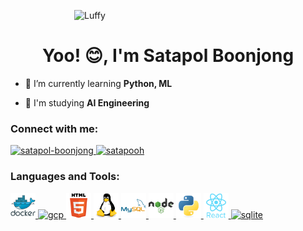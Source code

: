 <img src="https://comicvine.gamespot.com/a/uploads/original/11162/111629420/8640179-3204337664-luffy.jpg" 
     alt="Luffy" width="300" height="auto" 
     style="display: block; margin: auto;">

<h1 style="text-align: center;">Yoo! 😊, I'm Satapol Boonjong</h1>

- 📖 I’m currently learning **Python, ML**

- 🏫 I'm studying **AI Engineering**

<h3>Connect with me:</h3>
<p>
    <a href="https://www.linkedin.com/in/satapol-boonjong-777831348/" target="_blank">
        <img src="https://raw.githubusercontent.com/rahuldkjain/github-profile-readme-generator/master/src/images/icons/Social/linked-in-alt.svg" 
             alt="satapol-boonjong" height="30" width="40">
    </a>
    <a href="https://instagram.com/satapooh" target="_blank">
        <img src="https://raw.githubusercontent.com/rahuldkjain/github-profile-readme-generator/master/src/images/icons/Social/instagram.svg" 
             alt="satapooh" height="30" width="40">
    </a>
</p>

<h3>Languages and Tools:</h3>
<p>
    <a href="https://www.docker.com/" target="_blank">
        <img src="https://raw.githubusercontent.com/devicons/devicon/master/icons/docker/docker-original-wordmark.svg" 
             alt="docker" width="40" height="40">
    </a>
    <a href="https://cloud.google.com" target="_blank">
        <img src="https://www.vectorlogo.zone/logos/google_cloud/google_cloud-icon.svg" 
             alt="gcp" width="40" height="40">
    </a>
    <a href="https://www.w3.org/html/" target="_blank">
        <img src="https://raw.githubusercontent.com/devicons/devicon/master/icons/html5/html5-original-wordmark.svg" 
             alt="html5" width="40" height="40">
    </a>
    <a href="https://www.linux.org/" target="_blank">
        <img src="https://raw.githubusercontent.com/devicons/devicon/master/icons/linux/linux-original.svg" 
             alt="linux" width="40" height="40">
    </a>
    <a href="https://www.mysql.com/" target="_blank">
        <img src="https://raw.githubusercontent.com/devicons/devicon/master/icons/mysql/mysql-original-wordmark.svg" 
             alt="mysql" width="40" height="40">
    </a>
    <a href="https://nodejs.org" target="_blank">
        <img src="https://raw.githubusercontent.com/devicons/devicon/master/icons/nodejs/nodejs-original-wordmark.svg" 
             alt="nodejs" width="40" height="40">
    </a>
    <a href="https://www.python.org" target="_blank">
        <img src="https://raw.githubusercontent.com/devicons/devicon/master/icons/python/python-original.svg" 
             alt="python" width="40" height="40">
    </a>
    <a href="https://reactjs.org/" target="_blank">
        <img src="https://raw.githubusercontent.com/devicons/devicon/master/icons/react/react-original-wordmark.svg" 
             alt="react" width="40" height="40">
    </a>
    <a href="https://www.sqlite.org/" target="_blank">
        <img src="https://www.vectorlogo.zone/logos/sqlite/sqlite-icon.svg" 
             alt="sqlite" width="40" height="40">
    </a>
</p>
